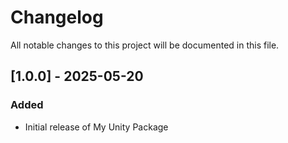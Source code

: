 # Changelog

All notable changes to this project will be documented in this file.

## [1.0.0] - 2025-05-20
### Added
- Initial release of My Unity Package
